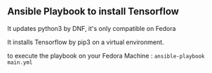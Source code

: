 ## Ansible Playbook to install Tensorflow

It updates python3 by DNF, it's only compatible on Fedora

It installs Tensorflow by pip3 on a virtual environment.

to execute the playbook on your Fedora Machine : `ansible-playbook main.yml`
